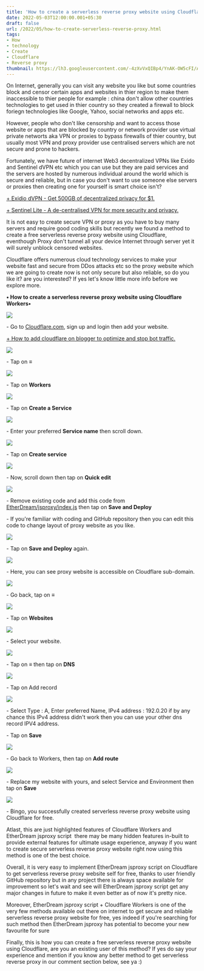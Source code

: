 ```yaml
---
title: 'How to create a serverless reverse proxy website using Cloudflare.'
date: 2022-05-03T12:00:00.001+05:30
draft: false
url: /2022/05/how-to-create-serverless-reverse-proxy.html
tags: 
- How
- technology
- Create
- Cloudflare
- Reverse proxy
thumbnail: https://lh3.googleusercontent.com/-4zXvVxQIBp4/YnAK-OW5cFI/AAAAAAAAKm4/rwemvLSDz2IrgPwq-Arqv7aasxmtRJDFwCNcBGAsYHQ/s1600/1651510004598641-0.png
---
```


  

On Internet, generally you can visit any website you like but some countries block and censor certain apps and websites in thier region to make them inaccessible to thier people for example : china don't allow other countries technologies to get used in thier country so they created a firewall to block foriegn technologies like Google, Yahoo, social networks and apps etc.

  

However, people who don't like censorship and want to access those website or apps that are blocked by country or network provider use virtual private networts aka VPN or proxies to bypass firewalls of thier country, but usually most VPN and proxy provider use centralised servers which are not secure and prone to hackers.

  

Fortunately, we have future of internet Web3 decentralized VPNs like Exido and Sentinel dVPN etc which you can use but they are paid services and the servers are hosted by numerous individual around the world which is secure and reliable, but in case you don't want to use someone else servers or proxies then creating one for yourself is smart choice isn't?

  

[\+ Exidio dVPN - Get 500GB of decentralized privacy for $1.](https://www.techtracker.in/2022/03/exidio-dvpn-get-500gb-of-decentralized.html)

  

[\+ Sentinel Lite - A de-centralised VPN for more security and privacy.](https://www.techtracker.in/2022/01/sentinel-lite-de-centralised-vpn-for.html)

  

It is not easy to create secure VPN or proxy as you have to buy many servers and require good coding skills but recently we found a method to create a free serverless reverse proxy website using Cloudflare, eventhough Proxy don't tunnel all your device Internet through server yet it will surely unblock censored websites.

  

Cloudflare offers numerous cloud technology services to make your website fast and secure from DDos attacks etc so the proxy website which we are going to create now is not only secure but also reliable, so do you like it? are you interested? If yes let's know little more info before we explore more.

  

**• How to create a serverless reverse proxy website using Cloudflare Workers•**

 **![](https://lh3.googleusercontent.com/-vhW2GqHCTB4/YnAK9EWP_dI/AAAAAAAAKm0/p_fZp0hHgGsZoUGOmJouVaiSQ4hFq4YsQCNcBGAsYHQ/s1600/1651510001402445-1.png)** 

\- Go to [Cloudflare.com](http://Cloudflare.com), sign up and login then add your website.

  

[\+ How to add cloudflare on blogger to optimize and stop bot traffic.](https://www.techtracker.in/2021/12/how-to-add-cloudflare-on-blogger-to.html)

  

 ![](https://lh3.googleusercontent.com/-Kr6X8hoJiKU/YnAK8YReGcI/AAAAAAAAKmw/_XtDGz_7YswM0cqrARE7M_AqSfAWaDJtwCNcBGAsYHQ/s1600/1651509998442767-2.png) 

\- Tap on **≡**

 **![](https://lh3.googleusercontent.com/-TVM6RkceqoY/YnAK7h8ATtI/AAAAAAAAKms/jlWVBIS_59g4gj18Bgyu-CdhetI4bkepwCNcBGAsYHQ/s1600/1651509995238269-3.png)** 

\- Tap on **Workers**

 **![](https://lh3.googleusercontent.com/-xMQKarN2gYE/YnAK6_0JXBI/AAAAAAAAKmo/EG20MvcP3-8sQT2T0TfBeBOTqmp3E9cLwCNcBGAsYHQ/s1600/1651509991935822-4.png)** 

\- Tap on **Create a Service**

 **![](https://lh3.googleusercontent.com/-czbXnqROabo/YnAK536tzGI/AAAAAAAAKmk/gK5EZLS7l0EttzEfnOXbPFQFjCzHuPPHACNcBGAsYHQ/s1600/1651509988614601-5.png)**   

\- Enter your preferred **Service name** then scroll down.

  

 ![](https://lh3.googleusercontent.com/-L7hiZ_whZf0/YnAK5FYCTMI/AAAAAAAAKmg/VHCfyqfF3ZQ9sdM5t_ffbg7ypsIfF224QCNcBGAsYHQ/s1600/1651509985696297-6.png) 

  

\- Tap on **Create service**

  

 ![](https://lh3.googleusercontent.com/-bEF7iRYR8MY/YnAK4dldhoI/AAAAAAAAKmc/NXFgw0gGfBIPyVzOccCIutw4ZPN7tO6ngCNcBGAsYHQ/s1600/1651509981847461-7.png) 

  

\- Now, scroll down then tap on **Quick edit**

 **![](https://lh3.googleusercontent.com/-KXWJZ7jyYQ8/YnAK3X7nvVI/AAAAAAAAKmY/I4GczfxxTn4mqtkJUW-rcfcvJBQDWUMpgCNcBGAsYHQ/s1600/1651509977659504-8.png)** 

\- Remove existing code and add this code from [EtherDream/jsproxy/index.js](https://raw.githubusercontent.com/EtherDream/jsproxy/master/cf-worker/index.js) then tap on **Save and Deploy**

\- If you're familiar with coding and GitHub repository then you can edit this code to change layout of proxy website as you like.

  

 ![](https://lh3.googleusercontent.com/--X9HjolwGNE/YnAK2VGzyWI/AAAAAAAAKmU/Er3_5pNYOn8hLeVyFUxm6efW8smaQguTwCNcBGAsYHQ/s1600/1651509974119129-9.png) 

  

\- Tap on **Save and Deploy** again.

  

 ![](https://lh3.googleusercontent.com/-bgiMNQAUrRs/YnAK1jCT0bI/AAAAAAAAKmQ/PhwFyZ3yoSgd2sMrRdJ05EDNi_p9faW9ACNcBGAsYHQ/s1600/1651509969901726-10.png) 

  

\- Here, you can see proxy website is accessible on Cloudflare sub-domain.

  

 ![](https://lh3.googleusercontent.com/-lEh0lge7l_c/YnAK0UXvLLI/AAAAAAAAKmM/E7ZKUSeQGHEnDs9EMbmH2F4Tzl7RWSIRwCNcBGAsYHQ/s1600/1651509966936508-11.png) 

  

\- Go back, tap on **≡**

 **![](https://lh3.googleusercontent.com/-FGfd_USPgP4/YnAKzh0d_vI/AAAAAAAAKmI/YWBpfK7w5HowzU144qb3wi6h-vcmmX5KgCNcBGAsYHQ/s1600/1651509963149688-12.png)** 

\- Tap on **Websites**

 **![](https://lh3.googleusercontent.com/-msgIKb0QDTg/YnAKykzPGkI/AAAAAAAAKmE/HEjK8TdkgQAAdZkSB4Yj49YsBxJHEslbgCNcBGAsYHQ/s1600/1651509959647120-13.png)** 

\- Select your website.

  

 ![](https://lh3.googleusercontent.com/-H586d0eAW9o/YnAKx6CDaqI/AAAAAAAAKmA/fn5uiR9tiAwXHzgXUnttE5eX_5NOcfrBQCNcBGAsYHQ/s1600/1651509955025319-14.png) 

  

  

\- Tap on **≡** then tap on **DNS**

  

 ![](https://lh3.googleusercontent.com/-eQTYiKVnokI/YnAKwm_K0fI/AAAAAAAAKl8/TPvk5U3Ai8gnrdnavY3iK0jZnVsjGNfZQCNcBGAsYHQ/s1600/1651509950082444-15.png) 

  

\- Tap on Add record

  

 ![](https://lh3.googleusercontent.com/-U6OkPkhjrVI/YnAKvWxN-YI/AAAAAAAAKl4/IVdV7lL90fIP7QuchX-WPk630fvdwnhLgCNcBGAsYHQ/s1600/1651509945522186-16.png) 

  

\- Select Type : A, Enter preferred Name, IPv4 address : 192.0.20 if by any chance this IPv4 address didn't work then you can use your other dns record IPV4 address.

  

\- Tap on **Save**

 **![](https://lh3.googleusercontent.com/-Qf43pW2cupk/YnAKuV_KtOI/AAAAAAAAKl0/SI8vlxlIs7oVuKueS5JaIVwrmwAgKkSqgCNcBGAsYHQ/s1600/1651509940634814-17.png)** 

\- Go back to Workers, then tap on **Add route**

 **![](https://lh3.googleusercontent.com/--oekcTSp2D8/YnAKtA_vSeI/AAAAAAAAKlw/ad-1B8OrAv4sUDNhEl60RfTYqfWCILxhwCNcBGAsYHQ/s1600/1651509934800217-18.png)** 

\- Replace my website with yours, and select Service and Environment then tap on **Save**

 **![](https://lh3.googleusercontent.com/-Kw2xgjR8YG8/YnAKrg3voDI/AAAAAAAAKls/1xMqiC5T_BwoYXN0NdFtInLsEVskh5bMACNcBGAsYHQ/s1600/1651509928657187-19.png)** 

\- Bingo, you successfully created serverless reverse proxy website using Cloudflare for free.

  

Atlast, this are just highlighted features of Cloudflare Workers and EtherDream jsproxy script  there may be many hidden features in-built to provide external features for ultimate usage experience, anyway if you want to create secure serverless reverse proxy website right now using this method is one of the best choice.

  

Overall, it is very easy to implement EtherDream jsproxy script on Cloudflare to get serverless reverse proxy website self for free, thanks to user friendly GitHub repository but in any project there is always space available for improvement so let's wait and see will EtherDream jsproxy script get any major changes in future to make it even better as of now it's pretty nice.

  

Moreover, EtherDream jsproxy script + Cloudflare Workers is one of the very few methods available out there on internet to get secure and reliable serverless reverse proxy website for free, yes indeed if you're searching for such method then EtherDream jsproxy has potential to become your new favourite for sure

  

Finally, this is how you can create a free serverless reverse proxy website using Cloudflare, are you an existing user of this method? If yes do say your experience and mention if you know any better method to get serverless reverse proxy in our comment section below, see ya :)